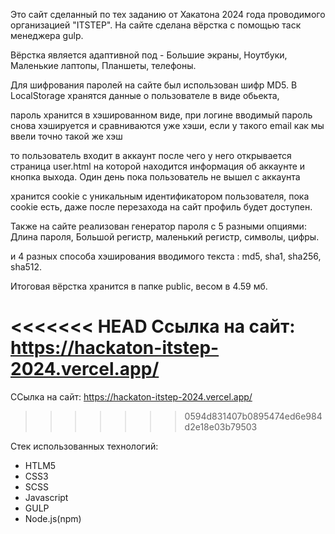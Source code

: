 Это сайт сделанный по тех заданию от Хакатона 2024 года проводимого организацией "ITSTEP". На сайте сделана вёрстка с помощью таск менеджера gulp. 

Вёрстка является адаптивной под - Большие экраны, Ноутбуки, Маленькие лаптопы, Планшеты, телефоны.

Для шифрования паролей на сайте был использован шифр MD5. В LocalStorage хранятся данные о пользователе в виде обьекта, 

пароль хранится в хэшированном виде, при логине вводимый пароль снова хэшируется и сравниваются уже хэши, если у такого email как мы ввели точно такой же хэш

то пользователь входит в аккаунт после чего у него открывается страница user.html на которой находится информация об аккаунте и кнопка выхода. Один день пока пользователь не вышел с аккаунта

хранится cookie с уникальным идентификатором пользователя, пока cookie есть, даже после перезахода на сайт профиль будет доступен.

Также на сайте реализован генератор пароля с 5 разными опциями: Длина пароля, Большой регистр, маленький регистр, символы, цифры.

и 4 разных способа хэширования вводимого текста : md5, sha1, sha256, sha512.

Итоговая вёрстка хранится в папке public, весом в 4.59 мб.

<<<<<<< HEAD
Сcылка на сайт: https://hackaton-itstep-2024.vercel.app/
=======
ССылка на сайт: https://hackaton-itstep-2024.vercel.app/
>>>>>>> 0594d831407b0895474ed6e984d2e18e03b79503

Стек использованных технологий:
- HTLM5
- CSS3
- SCSS
- Javascript
- GULP
- Node.js(npm)
